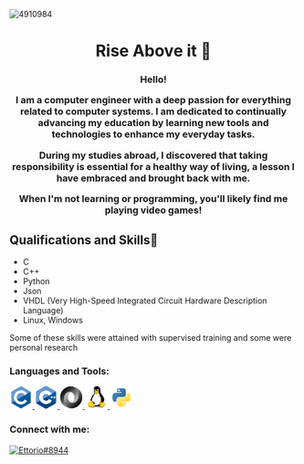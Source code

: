 ![4910984](https://user-images.githubusercontent.com/110080013/181683385-7a9fa94a-20c4-49fe-9bc5-45afff4de6a6.gif)


<h1 align="center">Rise Above it 🌄</h1>
<h3 align="center">Hello!

I am a computer engineer with a deep passion for everything related to computer systems. I am dedicated to continually advancing my education by learning new tools and technologies to enhance my everyday tasks.

During my studies abroad, I discovered that taking responsibility is essential for a healthy way of living, a lesson I have embraced and brought back with me.

When I'm not learning or programming, you'll likely find me playing video games!</h3>





## Qualifications and Skills📜
* C
* C++
* Python
* Json
* VHDL (Very High-Speed Integrated Circuit Hardware Description Language)
* Linux, Windows
    
 Some of these skills were attained with supervised training and some were personal research
    
    
    
<h3 align="left">Languages and Tools:</h3>
<p align="left"> <a href="https://www.cprogramming.com/" target="_blank" rel="noreferrer"> <img src="https://raw.githubusercontent.com/devicons/devicon/master/icons/c/c-original.svg" alt="c" width="40" height="40"/> </a> <a href="https://www.w3schools.com/cpp/" target="_blank" rel="noreferrer"> <img src="https://raw.githubusercontent.com/devicons/devicon/master/icons/cplusplus/cplusplus-original.svg" alt="cplusplus" width="40" height="40"/> </a> <a href="https://www.json.org/json-en.html" target="_blank" rel="noreferrer"> <img src="https://raw.githubusercontent.com/devicons/devicon/master/icons/json/json-original.svg" alt="Json" width="40" height="40"/> </a> <a href="https://www.linux.org/" target="_blank" rel="noreferrer"> <img src="https://raw.githubusercontent.com/devicons/devicon/master/icons/linux/linux-original.svg" alt="linux" width="40" height="40"/> </a> <a href="https://www.python.org" target="_blank" rel="noreferrer"> <img src="https://raw.githubusercontent.com/devicons/devicon/master/icons/python/python-original.svg" alt="python" width="40" height="40"/> </a> </p>



<h3 align="left">Connect with me:</h3>
<p align="left">
<a href="https://discord.gg/Ettorio#8944" target="blank"><img align="center" src="https://raw.githubusercontent.com/rahuldkjain/github-profile-readme-generator/master/src/images/icons/Social/discord.svg" alt="Ettorio#8944" height="30" width="40" /></a>
</p>

